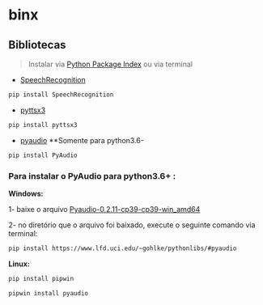 # binx

## Bibliotecas 
> Instalar via [Python Package Index](https://pypi.org/) ou via terminal

- [SpeechRecognition](https://pypi.org/project/SpeechRecognition/)  
```bash
pip install SpeechRecognition
```
- [pyttsx3](https://pypi.org/project/pyttsx3/)
```bash
pip install pyttsx3
```
- [pyaudio](https://pypi.org/project/PyAudio/) **Somente para python3.6-
```bash
pip install PyAudio
```
### Para instalar o PyAudio para python3.6+ :

**Windows:**

1- baixe o arquivo [Pyaudio-0.2.11-cp39-cp39-win_amd64](https://www.lfd.uci.edu/~gohlke/pythonlibs/#pyaudio)

2- no diretório que o arquivo foi baixado, execute o seguinte comando via terminal:
```bash
pip install https://www.lfd.uci.edu/~gohlke/pythonlibs/#pyaudio
```
**Linux:**
```bash
pip install pipwin
```
```bash
pipwin install pyaudio
```



  
